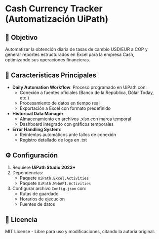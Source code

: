 # Cash Currency Tracker (Automatización UiPath)  

## 📌 Objetivo  
Automatizar la obtención diaria de tasas de cambio USD/EUR a COP y generar reportes estructurados en Excel para la empresa Cash, optimizando sus operaciones financieras.  

## 🚀 Características Principales  
- **Daily Automation Workflow**: Proceso programado en UiPath con:  
  - Conexión a fuentes oficiales (Banco de la República, Dólar Today, etc.)  
  - Procesamiento de datos en tiempo real  
  - Exportación a Excel con formato predefinido  
- **Historical Data Manager**:  
  - Almacenamiento en archivos .xlsx con marca temporal  
  - Dashboard integrado con gráficos temporales  
- **Error Handling System**:  
  - Reintentos automáticos ante fallos de conexión  
  - Registro detallado de logs en .txt  

## ⚙️ Configuración  
1. Requiere **UiPath Studio 2023+**  
2. Dependencias:  
   - Paquete `UiPath.Excel.Activities`  
   - Paquete `UiPath.WebAPI.Activities`  
3. Configurar archivo `Config.json` con:  
   - Rutas de guardado  
   - Horarios de ejecución  
   - Fuentes de datos  

## 📄 Licencia  
MIT License - Libre para uso y modificaciones, citando la autoría original.  
